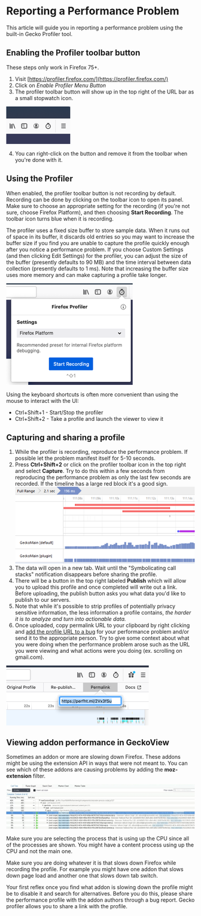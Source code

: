 # Reporting a Performance Problem

This article will guide you in reporting a performance problem using the
built-in Gecko Profiler tool.

## Enabling the Profiler toolbar button

These steps only work in Firefox 75+.

1.  Visit [https://profiler.firefox.com/](https://profiler.firefox.com/)
2.  Click on *Enable Profiler Menu Button*
3.  The profiler toolbar button will show up in the top right of the URL
    bar as a small stopwatch icon.

![image1](img/reportingperf1.png)

4.  You can right-click on the button and remove it from the toolbar
    when you're done with it.

## Using the Profiler

When enabled, the profiler toolbar button is not recording by default.
Recording can be done by clicking on the toolbar icon to open its panel.
Make sure to choose an appropriate setting for the recording (if you're
not sure, choose Firefox Platform), and then choosing **Start
Recording**. The toolbar icon turns blue when it is recording.

The profiler uses a fixed size buffer to store sample data. When it runs
out of space in its buffer, it discards old entries so you may want to
increase the buffer size if you find you are unable to capture the
profile quickly enough after you notice a performance problem. If you
choose Custom Settings (and then clicking Edit Settings) for the
profiler, you can adjust the size of the buffer (presently defaults to
90 MB) and the time interval between data collection (presently defaults
to 1 ms). Note that increasing the buffer size uses more memory and can
make capturing a profile take longer.

![image2](img/reportingperf2.png)

Using the keyboard shortcuts is often more convenient than using the
mouse to interact with the UI:

* Ctrl+Shift+1 - Start/Stop the profiler
* Ctrl+Shift+2 - Take a profile and launch the viewer to view it

## Capturing and sharing a profile

1.  While the profiler is recording, reproduce the performance problem.
    If possible let the problem manifest itself for 5-10 seconds.
2.  Press **Ctrl+Shift+2** or click on the profiler toolbar icon in the
    top right and select **Capture**. Try to do this within a few
    seconds from reproducing the performance problem as only the last
    few seconds are recorded. If the timeline has a large red block
    it's a good sign. ![Jank markers appearing in the Perf.html profile analysis tool.](img/PerfDotHTMLRedLines.png)
3.  The data will open in a new tab. Wait until the \"Symbolicating call
    stacks\" notification disappears before sharing the profile.
4.  There will be a button in the top right labeled **Publish** which
    will allow you to upload this profile and once completed will write
    out a link. Before uploading, the publish button asks you what data
    you'd like to publish to our servers.
5.  Note that while it's possible to strip profiles of potentially
    privacy sensitive information, the less information a profile
    contains, *the harder it is to analyze and turn into actionable
    data.*
6.  Once uploaded, copy permalink URL to your clipboard by right
    clicking and [add the profile URL to a bug](https://bugzilla.mozilla.org/enter_bug.cgi?product=Core&component=Performance)
    for your performance problem and/or send it to the appropriate
    person. Try to give some context about what you were doing when the
    performance problem arose such as the URL you were viewing and what
    actions were you doing (ex. scrolling on gmail.com). 

![image3](img/reportingperf3.png)

## Viewing addon performance in GeckoView

Sometimes an addon or more are slowing down Firefox. These addons might
be using the extension API in ways that were not meant to. You can see
which of these addons are causing problems by adding the
**moz-extension** filter.

![moz-extension filter print screen](img/EJCrt4N.png)

Make sure you are selecting the process that is using up the CPU since
all of the processes are shown. You might have a content process using
up the CPU and not the main one.

Make sure you are doing whatever it is that slows down Firefox while
recording the profile. For example you might have one addon that slows down page load
and another one that slows down tab switch.

Your first reflex once you find what addon is slowing down the profile
might be to disable it and search for alternatives. Before you do this,
please share the performance profile with the addon authors through a
bug report. Gecko profiler allows you to share a link with the profile.
